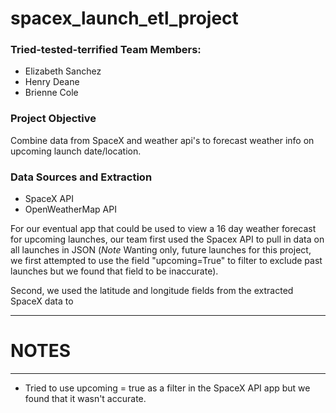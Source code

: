 # spacex_launch_etl_project

### Tried-tested-terrified Team Members:
- Elizabeth Sanchez
- Henry Deane
- Brienne Cole

### Project Objective
Combine data from SpaceX and weather api's to forecast weather info on upcoming launch date/location.

### Data Sources and Extraction
- SpaceX API
- OpenWeatherMap API

For our eventual app that could be used to view a 16 day weather forecast for upcoming launches, our team first used the Spacex API to pull in data on all launches in JSON (*Note* Wanting only, future launches for this project, we first attempted to use the field "upcoming=True" to filter to exclude past launches but we found that field to be inaccurate).

Second, we used the latitude and longitude fields from the extracted SpaceX data to 


-----------------------------------------------------------------------
# NOTES
-----------------------------------------------------------------------
- Tried to use upcoming = true as a filter in the SpaceX API app but we found that it wasn't accurate.
